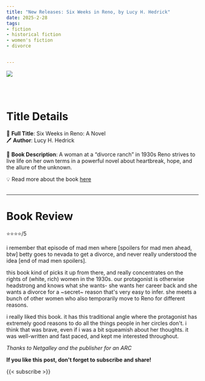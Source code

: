 ```yaml
---
title: "New Releases: Six Weeks in Reno, by Lucy H. Hedrick"
date: 2025-2-28
tags: 
- fiction
- historical fiction
- women's fiction
- divorce


---
```


![](https://prodimage.images-bn.com/pimages/9781662525711_p0_v1_s600x595.jpg)

<br>
<br>

# Title Details

📕 **Full Title**: Six Weeks in Reno: A Novel
\
🖊 **Author**: Lucy H. Hedrick

🔎 **Book Description**: A woman at a “divorce ranch” in 1930s Reno strives to live life on her own terms in a powerful novel about heartbreak, hope, and the allure of the unknown.


💡️ Read more about the book [here](https://www.barnesandnoble.com/w/six-weeks-in-reno-lucy-h-hedrick/1145272403)
<br>
<br>

---

# Book Review

⭐⭐⭐⭐/5

i remember that episode of mad men where [spoilers for mad men ahead, btw] betty goes to nevada to get a divorce, and never really understood the idea [end of mad men spoilers].

this book kind of picks it up from there, and really concentrates on the rights of (white, rich) women in the 1930s. our protagonist is otherwise headstrong and knows what she wants- she wants her career back and she wants a divorce for a ~secret~ reason that's very easy to infer. she meets a bunch of other women who also temporarily move to Reno for different reasons.

i really liked this book. it has this traditional angle where the protagonist has extremely good reasons to do all the things people in her circles don't. i think that was brave, even if i was a bit squeamish about her thoughts. it was well-written and fast paced, and kept me interested throughout.

*Thanks to Netgalley and the publisher for an ARC*

**If you like this post, don't forget to subscribe and share!**

{{< subscribe >}}
